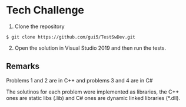 # Tech Challenge

1. Clone the repository
```console
$ git clone https://github.com/gui5/TestSwDev.git
```

2. Open the solution in Visual Studio 2019 and  then run the tests.

## Remarks 
Problems 1 and 2 are in C++ and  problems 3 and 4 are in C# 

The solutinos for each problem  were implemented as  libraries, the C++ ones are static libs (.lib)  and C# ones are dynamic linked libraries (*.dll). 